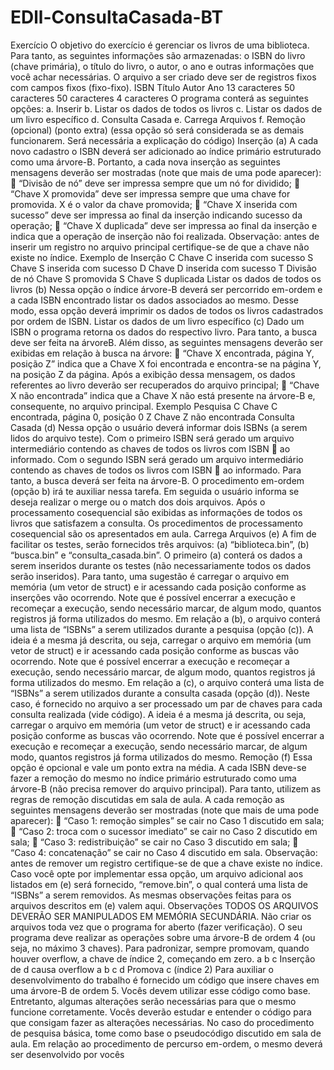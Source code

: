 # EDll-ConsultaCasada-BT

Exercício
O objetivo do exercício é gerenciar os livros de uma biblioteca. Para tanto, as seguintes informações são
armazenadas: o ISBN do livro (chave primária), o título do livro, o autor, o ano e outras informações que
você achar necessárias. O arquivo a ser criado deve ser de registros fixos com campos fixos (fixo-fixo).
ISBN Título Autor Ano
13 caracteres 50 caracteres 50 caracteres 4 caracteres
O programa conterá as seguintes opções:
a. Inserir
b. Listar os dados de todos os livros
c. Listar os dados de um livro específico
d. Consulta Casada
e. Carrega Arquivos
f. Remoção (opcional) (ponto extra) (essa opção só será considerada se as demais funcionarem. Será
necessária a explicação do código)
Inserção (a)
A cada novo cadastro o ISBN deverá ser adicionado ao índice primário estruturado como uma árvore-B.
Portanto, a cada nova inserção as seguintes mensagens deverão ser mostradas (note que mais de uma pode
aparecer):
 “Divisão de nó” deve ser impressa sempre que um nó for dividido;
 “Chave X promovida” deve ser impressa sempre que uma chave for promovida. X é o valor da chave
promovida;
 “Chave X inserida com sucesso” deve ser impressa ao final da inserção indicando sucesso da
operação;
 “Chave X duplicada” deve ser impressa ao final da inserção e indica que a operação de inserção não
foi realizada.
Observação: antes de inserir um registro no arquivo principal certifique-se de que a chave não existe no
índice.
Exemplo de Inserção
C
Chave C inserida com sucesso
S
Chave S inserida com sucesso
D
Chave D inserida com sucesso
T
Divisão de nó
Chave S promovida
S
Chave S duplicada
Listar os dados de todos os livros (b)
Nessa opção o índice árvore-B deverá ser percorrido em-ordem e a cada ISBN encontrado listar os dados
associados ao mesmo. Desse modo, essa opção deverá imprimir os dados de todos os livros cadastrados por
ordem de ISBN.
Listar os dados de um livro específico (c)
Dado um ISBN o programa retorna os dados do respectivo livro. Para tanto, a busca deve ser feita na árvoreB.
Além disso, as seguintes mensagens deverão ser exibidas em relação à busca na árvore:
 “Chave X encontrada, página Y, posição Z” indica que a Chave X foi encontrada e encontra-se na
página Y, na posição Z da página. Após a exibição dessa mensagem, os dados referentes ao livro
deverão ser recuperados do arquivo principal;
 “Chave X não encontrada” indica que a Chave X não está presente na árvore-B e, consequente, no
arquivo principal.
Exemplo Pesquisa
C
Chave C encontrada, página 0, posição 0
Z
Chave Z não encontrada
Consulta Casada (d)
Nessa opção o usuário deverá informar dois ISBNs (a serem lidos do arquivo teste). Com o primeiro ISBN
será gerado um arquivo intermediário contendo as chaves de todos os livros com ISBN  ao informado.
Com o segundo ISBN será gerado um arquivo intermediário contendo as chaves de todos os livros com
ISBN  ao informado. Para tanto, a busca deverá ser feita na árvore-B. O procedimento em-ordem (opção b)
irá te auxiliar nessa tarefa. Em seguida o usuário informa se deseja realizar o merge ou o match dos dois
arquivos. Após o processamento cosequencial são exibidas as informações de todos os livros que satisfazem
a consulta. Os procedimentos de processamento cosequencial são os apresentados em aula.
Carrega Arquivos (e)
A fim de facilitar os testes, serão fornecidos três arquivos: (a) “biblioteca.bin”, (b) “busca.bin” e
“consulta_casada.bin”. O primeiro (a) conterá os dados a serem inseridos durante os testes (não
necessariamente todos os dados serão inseridos). Para tanto, uma sugestão é carregar o arquivo em memória
(um vetor de struct) e ir acessando cada posição conforme as inserções vão ocorrendo. Note que é possível
encerrar a execução e recomeçar a execução, sendo necessário marcar, de algum modo, quantos registros já
forma utilizados do mesmo.
Em relação a (b), o arquivo conterá uma lista de “ISBNs” a serem utilizados durante a pesquisa (opção (c)).
A ideia é a mesma já descrita, ou seja, carregar o arquivo em memória (um vetor de struct) e ir acessando
cada posição conforme as buscas vão ocorrendo. Note que é possível encerrar a execução e recomeçar a
execução, sendo necessário marcar, de algum modo, quantos registros já forma utilizados do mesmo.
Em relação a (c), o arquivo conterá uma lista de “ISBNs” a serem utilizados durante a consulta
casada (opção (d)). Neste caso, é fornecido no arquivo a ser processado um par de chaves para cada
consulta realizada (vide código). A ideia é a mesma já descrita, ou seja, carregar o arquivo em
memória (um vetor de struct) e ir acessando cada posição conforme as buscas vão ocorrendo. Note
que é possível encerrar a execução e recomeçar a execução, sendo necessário marcar, de algum modo,
quantos registros já forma utilizados do mesmo.
Remoção (f)
Essa opção é opcional e vale um ponto extra na média. A cada ISBN deve-se fazer a remoção do mesmo no
índice primário estruturado como uma árvore-B (não precisa remover do arquivo principal). Para tanto,
utilizem as regras de remoção discutidas em sala de aula. A cada remoção as seguintes mensagens deverão
ser mostradas (note que mais de uma pode aparecer):
 “Caso 1: remoção simples” se cair no Caso 1 discutido em sala;
 “Caso 2: troca com o sucessor imediato” se cair no Caso 2 discutido em sala;
 “Caso 3: redistribuição” se cair no Caso 3 discutido em sala;
 “Caso 4: concatenação” se cair no Caso 4 discutido em sala.
Observação: antes de remover um registro certifique-se de que a chave existe no índice. Caso você opte por
implementar essa opção, um arquivo adicional aos listados em (e) será fornecido, “remove.bin”, o qual
conterá uma lista de “ISBNs” a serem removidos. As mesmas observações feitas para os arquivos descritos
em (e) valem aqui.
Observações
TODOS OS ARQUIVOS DEVERÃO SER MANIPULADOS EM MEMÓRIA SECUNDÁRIA.
Não criar os arquivos toda vez que o programa for aberto (fazer verificação). O seu programa deve realizar
as operações sobre uma árvore-B de ordem 4 (ou seja, no máximo 3 chaves). Para padronizar, sempre
promovam, quando houver overflow, a chave de índice 2, começando em zero.
a b c
Inserção de d causa overflow
a b c d
Promova c (índice 2)
Para auxiliar o desenvolvimento do trabalho é fornecido um código que insere chaves em uma árvore-B de
ordem 5. Vocês devem utilizar esse código como base. Entretanto, algumas alterações serão necessárias para
que o mesmo funcione corretamente. Vocês deverão estudar e entender o código para que consigam fazer as
alterações necessárias. No caso do procedimento de pesquisa básica, tome como base o pseudocódigo
discutido em sala de aula. Em relação ao procedimento de percurso em-ordem, o mesmo deverá ser
desenvolvido por vocês
